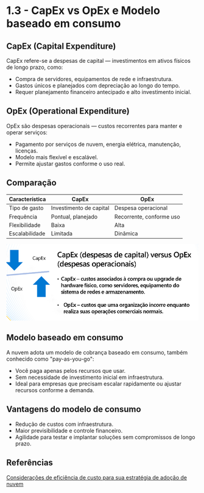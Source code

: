 # 1.3 - CapEx vs OpEx e Modelo baseado em consumo

## CapEx (Capital Expenditure)

CapEx refere-se a despesas de capital — investimentos em ativos físicos de longo prazo, como:

- Compra de servidores, equipamentos de rede e infraestrutura.
- Gastos únicos e planejados com depreciação ao longo do tempo.
- Requer planejamento financeiro antecipado e alto investimento inicial.

## OpEx (Operational Expenditure)

OpEx são despesas operacionais — custos recorrentes para manter e operar serviços:

- Pagamento por serviços de nuvem, energia elétrica, manutenção, licenças.
- Modelo mais flexível e escalável.
- Permite ajustar gastos conforme o uso real.

## Comparação

| Característica       | CapEx                          | OpEx                          |
|----------------------|--------------------------------|-------------------------------|
| Tipo de gasto        | Investimento de capital        | Despesa operacional           |
| Frequência           | Pontual, planejado             | Recorrente, conforme uso      |
| Flexibilidade        | Baixa                          | Alta                          |
| Escalabilidade       | Limitada                       | Dinâmica                      |

<p align="center">
  <img src="./imagens/capex_opex.png" alt="Descrição da imagem" width="900"/>
</p>

## Modelo baseado em consumo

A nuvem adota um modelo de cobrança baseado em consumo, também conhecido como "pay-as-you-go":

- Você paga apenas pelos recursos que usar.
- Sem necessidade de investimento inicial em infraestrutura.
- Ideal para empresas que precisam escalar rapidamente ou ajustar recursos conforme a demanda.

## Vantagens do modelo de consumo

- Redução de custos com infraestrutura.
- Maior previsibilidade e controle financeiro.
- Agilidade para testar e implantar soluções sem compromissos de longo prazo.


## Referências

[Considerações de eficiência de custo para sua estratégia de adoção de nuvem](https://learn.microsoft.com/pt-br/azure/cloud-adoption-framework/strategy/inform/cost-efficiency)

